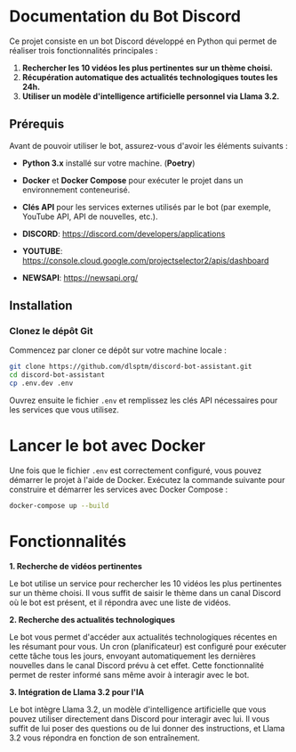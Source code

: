 # Documentation du Bot Discord

Ce projet consiste en un bot Discord développé en Python qui permet de réaliser trois fonctionnalités principales :

1. **Rechercher les 10 vidéos les plus pertinentes sur un thème choisi.**
2. **Récupération automatique des actualités technologiques toutes les 24h.**
3. **Utiliser un modèle d'intelligence artificielle personnel via Llama 3.2.**

## Prérequis

Avant de pouvoir utiliser le bot, assurez-vous d'avoir les éléments suivants :

- **Python 3.x** installé sur votre machine. (**Poetry**)
- **Docker** et **Docker Compose** pour exécuter le projet dans un environnement conteneurisé.
- **Clés API** pour les services externes utilisés par le bot (par exemple, YouTube API, API de nouvelles, etc.).


- **DISCORD**: https://discord.com/developers/applications
- **YOUTUBE**: https://console.cloud.google.com/projectselector2/apis/dashboard
- **NEWSAPI**: https://newsapi.org/


## Installation

### Clonez le dépôt Git

Commencez par cloner ce dépôt sur votre machine locale :

```bash
git clone https://github.com/dlsptm/discord-bot-assistant.git
cd discord-bot-assistant
cp .env.dev .env
```

Ouvrez ensuite le fichier `.env` et remplissez les clés API nécessaires pour les services que vous utilisez.


# Lancer le bot avec Docker

Une fois que le fichier `.env` est correctement configuré, vous pouvez démarrer le projet à l'aide de Docker.
Exécutez la commande suivante pour construire et démarrer les services avec Docker Compose :

```bash
docker-compose up --build
```

# Fonctionnalités

**1. Recherche de vidéos pertinentes**

Le bot utilise un service pour rechercher les 10 vidéos les plus pertinentes sur un thème choisi. Il vous suffit de saisir le thème dans un canal Discord où le bot est présent, et il répondra avec une liste de vidéos.

**2. Recherche des actualités technologiques**

Le bot vous permet d'accéder aux actualités technologiques récentes en les résumant pour vous.
Un cron (planificateur) est configuré pour exécuter cette tâche tous les jours, envoyant automatiquement les dernières nouvelles dans le canal Discord prévu à cet effet.
Cette fonctionnalité permet de rester informé sans même avoir à interagir avec le bot.

**3. Intégration de Llama 3.2 pour l'IA**

Le bot intègre Llama 3.2, un modèle d'intelligence artificielle que vous pouvez utiliser directement dans Discord pour interagir avec lui. Il vous suffit de lui poser des questions ou de lui donner des instructions, et Llama 3.2 vous répondra en fonction de son entraînement.


